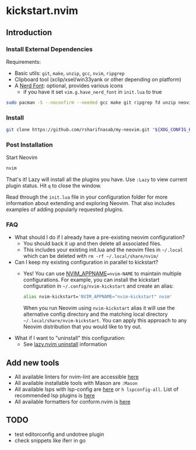 # kickstart.nvim

## Introduction

### Install External Dependencies

Requirements:

- Basic utils: `git`, `make`, `unzip`, `gcc`, `nvim`, `ripgrep`
- Clipboard tool (xclip/xsel/win33yank or other depending on platform)
- A [Nerd Font](https://www.nerdfonts.com/): optional, provides various icons
  - if you have it set `vim.g.have_nerd_font` in `init.lua` to true

```bash
sudo pacman -S --noconfirm --needed gcc make git ripgrep fd unzip neovim
```

### Install

```bash
git clone https://github.com/rsharifnasab/my-neovim.git "${XDG_CONFIG_HOME:-$HOME/.config}"/nvim
```

### Post Installation

Start Neovim

```sh
nvim
```

That's it! Lazy will install all the plugins you have. Use `:Lazy` to view
current plugin status. Hit `q` to close the window.

Read through the `init.lua` file in your configuration folder for more
information about extending and exploring Neovim. That also includes
examples of adding popularly requested plugins.

### FAQ

- What should I do if I already have a pre-existing neovim configuration?
  - You should back it up and then delete all associated files.
  - This includes your existing init.lua and the neovim files in `~/.local`
    which can be deleted with `rm -rf ~/.local/share/nvim/`
- Can I keep my existing configuration in parallel to kickstart?
  - Yes! You can use [NVIM_APPNAME](https://neovim.io/doc/user/starting.html#%25NVIM_APPNAME)`=nvim-NAME`
    to maintain multiple configurations. For example, you can install the kickstart
    configuration in `~/.config/nvim-kickstart` and create an alias:

    ```bash
    alias nvim-kickstart='NVIM_APPNAME="nvim-kickstart" nvim'
    ```

    When you run Neovim using `nvim-kickstart` alias it will use the alternative
    config directory and the matching local directory
    `~/.local/share/nvim-kickstart`. You can apply this approach to any Neovim
    distribution that you would like to try out.
- What if I want to "uninstall" this configuration:
  - See [lazy.nvim uninstall](https://github.com/folke/lazy.nvim#-uninstalling) information

## Add new tools

- All available linters for nvim-lint are accessible [here](https://github.com/mfussenegger/nvim-lint?tab=readme-ov-file#available-linters)
- All available installable tools with Mason are `:Mason`
- All available lsps with lsp-config are
[here](https://github.com/neovim/nvim-lspconfig/blob/master/doc/server_configurations.md)
or `h lspconfig-all`.
List of recommended lsp plugins is
[here](https://github.com/neovim/nvim-lspconfig/wiki/Language-specific-plugins)
- All available formatters for conform.nvim is [here](https://github.com/stevearc/conform.nvim/tree/master/lua/conform/formatters)

## TODO

- test editorconfig and undotree plugin
- check snippets like iferr in go
